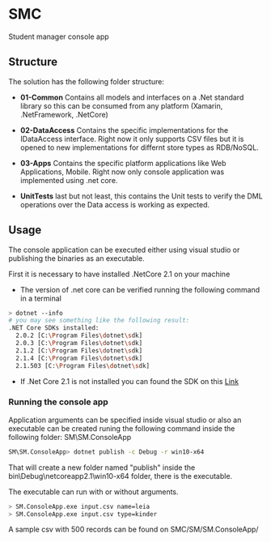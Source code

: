 # SMC
Student manager console app

## Structure
The solution has the following folder structure:

* **01-Common**  Contains all models and interfaces on a .Net standard library so this can be consumed from any platform (Xamarin, .NetFramework, .NetCore)
* **02-DataAccess** Contains the specific implementations for the IDataAccess interface. Right now it only supports CSV files but it is opened to new implementations for differnt store types as RDB/NoSQL.
* **03-Apps** Contains the specific platform applications like Web Applications, Mobile. Right now only console application was implemented using .net core.

* **UnitTests** last but not least, this contains the Unit tests to verify the DML operations over the Data access is working as expected.

## Usage
The console application can be executed either using visual studio or publishing the binaries as an executable.

First it is necessary to have installed .NetCore 2.1 on your machine
* The version of .net core can be verified running the following command in a terminal
```sh
> dotnet --info 
# you may see something like the following result:
.NET Core SDKs installed:
  2.0.2 [C:\Program Files\dotnet\sdk]
  2.0.3 [C:\Program Files\dotnet\sdk]
  2.1.2 [C:\Program Files\dotnet\sdk]
  2.1.4 [C:\Program Files\dotnet\sdk]
  2.1.503 [C:\Program Files\dotnet\sdk]
```
* If .Net Core 2.1 is not installed you can found the  SDK on this [Link](https://dotnet.microsoft.com/download/dotnet-core/2.1)

### Running the console app
Application arguments can be specified inside visual studio or also an executable can be created runing the following command inside the following folder: SM\SM.ConsoleApp
```sh
SM\SM.ConsoleApp> dotnet publish -c Debug -r win10-x64
```
That will create a new folder named "publish" inside the bin\Debug\netcoreapp2.1\win10-x64 folder, there is the executable.

The executable can run with or without arguments. 
```sh
> SM.ConsoleApp.exe input.csv name=leia
> SM.ConsoleApp.exe input.csv type=kinder
``` 
A sample csv with 500 records can be found on
SMC/SM/SM.ConsoleApp/

